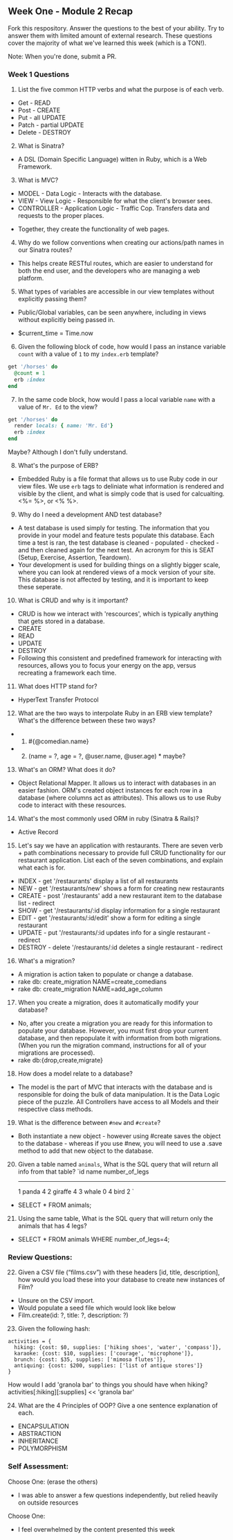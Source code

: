 ## Week One - Module 2 Recap

Fork this respository. Answer the questions to the best of your ability. Try to answer them with limited amount of external research. These questions cover the majority of what we've learned this week (which is a TON!).

Note: When you're done, submit a PR.

### Week 1 Questions

1. List the five common HTTP verbs and what the purpose is of each verb.
- Get - READ
- Post - CREATE
- Put - all UPDATE
- Patch - partial UPDATE
- Delete - DESTROY

2. What is Sinatra?
- A DSL (Domain Specific Language) witten in Ruby, which is a Web Framework.

3. What is MVC? 
- MODEL - Data Logic -  Interacts with the database.
- VIEW - View Logic - Responsible for what the client's browser sees.
- CONTROLLER - Application Logic - Traffic Cop. Transfers data and requests to the proper places.
* Together, they create the functionality of web pages. 

4. Why do we follow conventions when creating our actions/path names in our Sinatra routes?
- This helps create RESTful routes, which are easier to understand for both the end user, and the developers who are managing a web platform.

5. What types of variables are accessible in our view templates without explicitly passing them?
- Public/Global variables, can be seen anywhere, including in views without explicitly being passed in.
* $current_time = Time.now 

6. Given the following block of code, how would I pass an instance variable `count` with a value of `1` to my `index.erb` template?

  ```ruby
  get '/horses' do
    @count = 1
    erb :index
  end
  ```
7. In the same code block, how would I pass a local variable `name` with a value of `Mr. Ed` to the view?

  ```ruby
  get '/horses' do
    render locals: { name: 'Mr. Ed'}
    erb :index
  end
  ```
  Maybe? Although I don't fully understand.

8. What's the purpose of ERB?
- Embedded Ruby is a file format that allows us to use Ruby code in our view files. We use `erb` tags to deliniate what information is rendered and visible by the client, and what is simply code that is used for calcualting. <%= %>, or <% %>.

9. Why do I need a development AND test database?
- A test database is used simply for testing. The information that you provide in your model and feature tests populate this database. Each time a test is ran, the test database is cleaned - populated - checked - and then cleaned again for the next test. An acronym for this is SEAT (Setup, Exercise, Assertion, Teardown).
- Your development is used for building things on a slightly bigger scale, where you can look at rendered views of a mock version of your site. This database is not affected by testing, and it is important to keep these seperate.

10. What is CRUD and why is it important?
- CRUD is how we interact with 'rescources', which is typically anything that gets stored in a database. 
- CREATE
- READ
- UPDATE
- DESTROY
- Following this consistent and predefined framework for interacting with resources, allows you to focus your energy on the app, versus recreating a framework each time.

11. What does HTTP stand for?
- HyperText Transfer Protocol

12. What are the two ways to interpolate Ruby in an ERB view template? What's the difference between these two ways?
- 1) #{@comedian.name}
- 2) (name = ?, age = ?, @user.name, @user.age) * maybe? 

13. What's an ORM? What does it do?
- Object Relational Mapper. It allows us to interact with databases in an easier fashion. ORM's created object instances for each row in a database (where columns act as attributes). This allows us to use Ruby code to interact with these resources.

14. What's the most commonly used ORM in ruby (Sinatra & Rails)?
- Active Record

15. Let's say we have an application with restaurants. There are seven verb + path combinations necessary to provide full CRUD functionality for our restaurant application. List each of the seven combinations, and explain what each is for.
- INDEX   - get '/restaurants'          display a list of all restaurants
- NEW     - get '/restaurants/new'      shows a form for creating new restaurants
- CREATE  - post '/restaurants'         add a new restaurant item to the database list  - redirect
- SHOW    - get '/restaurants/:id       display information for a single restaurant
- EDIT    - get '/restaurants/:id/edit' show a form for editing a single restaurant
- UPDATE  - put '/restaurants/:id       updates info for a single restaurant - redirect
- DESTROY - delete '/restaurants/:id    deletes a single restaurant - redirect

16. What's a migration?
- A migration is action taken to populate or change a database.
- rake db: create_migration NAME=create_comedians
- rake db: create_migration NAME=add_age_column

17. When you create a migration, does it automatically modify your database?
- No, after you create a migration you are ready for this information to populate your database. However, you must first drop your current database, and then repopulate it with information from both migrations. (When you run the migration command, instructions for all of your migrations are processed).
- rake db:{drop,create,migrate}

18. How does a model relate to a database?
- The model is the part of MVC that interacts with the database and is responsible for doing the bulk of data manipulation. It is the Data Logic piece of the puzzle. All Controllers have access to all Models and their respective class methods.

19. What is the difference between `#new` and `#create`?
- Both instantiate a new object - however using #create saves the object to the database - whereas if you use #new, you will need to use a .save method to add that new object to the database.

20. Given a table named `animals`, What is the SQL query that will return all info from that table?
    `id     name        number_of_legs
    -----   ------      --------------
      1     panda       4
      2     giraffe     4
      3     whale       0
      4     bird        2
    `
- SELECT * FROM animals;

21. Using the same table, What is the SQL query that will return only the animals that has 4 legs?

- SELECT * FROM animals WHERE number_of_legs=4;

### Review Questions:  
22. Given a CSV file (“films.csv”) with these headers [id, title, description], how would you load these into your database to create new instances of Film?  

- Unsure on the CSV import.
- Would populate a seed file which would look like below
- Film.create(id: ?, title: ?, description: ?)

23. Given the following hash:
```
activities = {
  hiking: {cost: $0, supplies: ['hiking shoes', 'water', 'compass']},
  karaoke: {cost: $10, supplies: ['courage', 'microphone']},
  brunch: {cost: $35, supplies: ['mimosa flutes']},
  antiquing: {cost: $200, supplies: ['list of antique stores']}
}
```
How would I add 'granola bar' to things you should have when hiking?
activities[:hiking][:supplies] << 'granola bar'

24. What are the 4 Principles of OOP? Give a one sentence explanation of each.
- ENCAPSULATION
- ABSTRACTION
- INHERITANCE
- POLYMORPHISM 

### Self Assessment:
Choose One: (erase the others)

* I was able to answer a few questions independently, but relied heavily on outside resources

Choose One:

* I feel overwhelmed by the content presented this week

